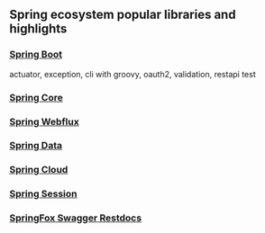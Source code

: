 ## Spring ecosystem popular libraries and highlights
### [Spring Boot](https://github.com/thuhuongtran/bi-spring-eco/tree/master/boot)
actuator, exception, cli with groovy, oauth2, validation, restapi test
### [Spring Core](https://github.com/thuhuongtran/bi-spring-eco/tree/master/core)
### [Spring Webflux](https://github.com/thuhuongtran/bi-spring-eco/tree/master/webflux)
### [Spring Data](https://github.com/thuhuongtran/bi-spring-eco/tree/master/data)
### [Spring Cloud](https://github.com/thuhuongtran/bi-spring-eco/tree/master/cloud)
### [Spring Session](https://github.com/thuhuongtran/bi-spring-eco/tree/master/session)
### [SpringFox Swagger Restdocs](https://github.com/thuhuongtran/bi-spring-eco/tree/master/springfox-swagger)
